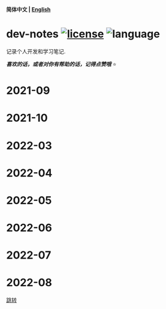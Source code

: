 **简体中文 | [English](./README.md)**

# dev-notes [![license](https://img.shields.io/badge/license-MIT-33a1fd?style=plastic&logo=github)](./LICENSE) ![language](https://img.shields.io/badge/language-Java%20%26%26%20Python%20%26%26%20HTML%20%26%26%20CSS%20%26%26%20JavaScript-ff4d6d?style=plastic&logo=adafruit)

记录个人开发和学习笔记.

**_喜欢的话，或者对你有帮助的话，记得点赞哦_** :star:

# 2021-09

# 2021-10

# 2022-03

# 2022-04

# 2022-05

# 2022-06

# 2022-07

# 2022-08

[跳转](./notes/2022-08.md)

